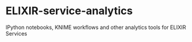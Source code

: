 # ELIXIR-service-analytics
IPython notebooks, KNIME workflows and other analytics tools for ELIXIR Services
